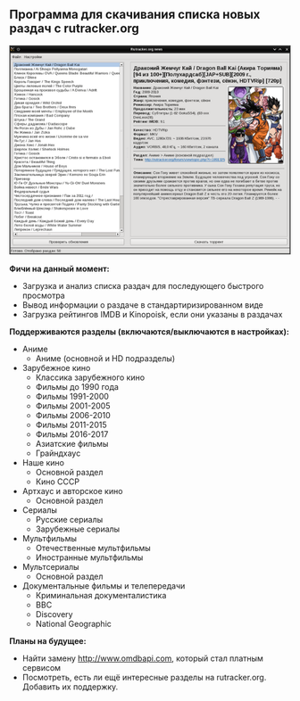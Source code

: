 ## Программа для скачивания списка новых раздач с rutracker.org ##

![rtnews screenshot](https://github.com/Pulfer/rutracker-news/raw/master/img/rutracker-news-screenshot.png)

**Фичи на данный момент:**
* Загрузка и анализ списка раздач для последующего быстрого просмотра
* Вывод информации о раздаче в стандартиризированном виде
* Загрузка рейтингов IMDB и Kinopoisk, если они указаны в раздачах

**Поддерживаются разделы (включаются/выключаются в настройках):**
* Аниме
  * Аниме (основной и HD подразделы)
* Зарубежное кино
  * Классика зарубежного кино
  * Фильмы до 1990 года
  * Фильмы 1991-2000
  * Фильмы 2001-2005
  * Фильмы 2006-2010
  * Фильмы 2011-2015
  * Фильмы 2016-2017
  * Азиатские фильмы
  * Грайндхаус
* Наше кино
  * Основной раздел
  * Кино СССР
* Артхаус и авторское кино
  * Основной раздел
* Сериалы
  * Русские сериалы
  * Зарубежные сериалы
* Мультфильмы
  * Отечественные мультфильмы
  * Иностранные мультфильмы
* Мультсериалы
  * Основной раздел
* Документальные фильмы и телепередачи
  * Криминальная документалистика
  * BBC
  * Discovery
  * National Geographic

**Планы на будущее:**
* Найти замену http://www.omdbapi.com, который стал платным сервисом
* Посмотреть, есть ли ещё интересные разделы на rutracker.org. Добавить их поддержку.
